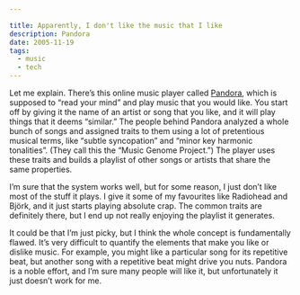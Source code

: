 ```yaml
---

title: Apparently, I don't like the music that I like
description: Pandora
date: 2005-11-19
tags:
  - music
  - tech
---
```


Let me explain. There’s this online music player called [Pandora](http://pandora.com/), which is supposed to “read your mind” and play music that you would like. You start off by giving it the name of an artist or song that you like, and it will play things that it deems “similar.” The people behind Pandora analyzed a whole bunch of songs and assigned traits to them using a lot of pretentious musical terms, like “subtle syncopation” and “minor key harmonic tonalities”. (They call this the “Music Genome Project.”) The player uses these traits and builds a playlist of other songs or artists that share the same properties.

I’m sure that the system works well, but for some reason, I just don’t like most of the stuff it plays. I give it some of my favourites like Radiohead and Björk, and it just starts playing absolute crap. The common traits are definitely there, but I end up not really enjoying the playlist it generates.

It could be that I’m just picky, but I think the whole concept is fundamentally flawed. It’s very difficult to quantify the elements that make you like or dislike music. For example, you might like a particular song for its repetitive beat, but another song with a repetitive beat might drive you nuts. Pandora is a noble effort, and I’m sure many people will like it, but unfortunately it just doesn’t work for me.